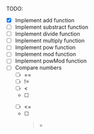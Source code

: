 TODO:
- [x] Implement add function
- [ ] Implement substract function
- [ ] Implement divide function
- [ ] Implement multiply function
- [ ] Implement pow function
- [ ] Implement mod function
- [ ] Implement powMod function
- [ ] Compare numbers
	- [ ] ==
	- [ ] !=
	- [ ] <
	- [ ] >
	- [ ] <=
	- [ ] >=